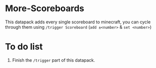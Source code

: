 # More-Scoreboards
This datapack adds every single scoreboard to minecraft, you can cycle through them using `/trigger Scoreboard` (`add ±<number>` & `set <number>`)

# To do list
1. Finish the `/trigger` part of this datapack.

